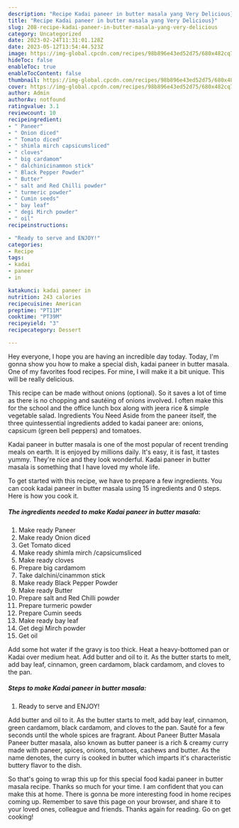 ```yaml
---
description: "Recipe Kadai paneer in butter masala yang Very Delicious}"
title: "Recipe Kadai paneer in butter masala yang Very Delicious}"
slug: 208-recipe-kadai-paneer-in-butter-masala-yang-very-delicious
category: Uncategorized
date: 2023-02-24T11:31:01.128Z
date: 2023-05-12T13:54:44.523Z
image: https://img-global.cpcdn.com/recipes/98b896e43ed52d75/680x482cq70/kadai-paneer-in-butter-masala-recipe-main-photo.jpg
hideToc: false
enableToc: true
enableTocContent: false
thumbnail: https://img-global.cpcdn.com/recipes/98b896e43ed52d75/680x482cq70/kadai-paneer-in-butter-masala-recipe-main-photo.jpg
cover: https://img-global.cpcdn.com/recipes/98b896e43ed52d75/680x482cq70/kadai-paneer-in-butter-masala-recipe-main-photo.jpg
author: Admin
authorAv: notfound
ratingvalue: 3.1
reviewcount: 10
recipeingredient:
- " Paneer"
- " Onion diced"
- " Tomato diced"
- " shimla mirch capsicumsliced"
- " cloves"
- " big cardamom"
- " dalchinicinammon stick"
- " Black Pepper Powder"
- " Butter"
- " salt and Red Chilli powder"
- " turmeric powder"
- " Cumin seeds"
- " bay leaf"
- " degi Mirch powder"
- " oil"
recipeinstructions:

- "Ready to serve and ENJOY!"
categories:
- Recipe
tags:
- kadai
- paneer
- in

katakunci: kadai paneer in 
nutrition: 243 calories
recipecuisine: American
preptime: "PT11M"
cooktime: "PT39M"
recipeyield: "3"
recipecategory: Dessert

---
```



Hey everyone, I hope you are having an incredible day today. Today, I'm gonna show you how to make a special dish, kadai paneer in butter masala. One of my favorites food recipes. For mine, I will make it a bit unique. This will be really delicious.

This recipe can be made without onions (optional). So it saves a lot of time as there is no chopping and sautéing of onions involved. I often make this for the school and the office lunch box along with jeera rice &amp; simple vegetable salad. Ingredients You Need Aside from the paneer itself, the three quintessential ingredients added to kadai paneer are: onions, capsicum (green bell peppers) and tomatoes.

Kadai paneer in butter masala is one of the most popular of recent trending meals on earth. It is enjoyed by millions daily. It's easy, it is fast, it tastes yummy. They're nice and they look wonderful. Kadai paneer in butter masala is something that I have loved my whole life.


To get started with this recipe, we have to prepare a few ingredients. You can cook kadai paneer in butter masala using 15 ingredients and 0 steps. Here is how you cook it.

<!--inarticleads1-->

##### The ingredients needed to make Kadai paneer in butter masala:

1. Make ready  Paneer
1. Make ready  Onion diced
1. Get  Tomato diced
1. Make ready  shimla mirch /capsicumsliced
1. Make ready  cloves
1. Prepare  big cardamom
1. Take  dalchini/cinammon stick
1. Make ready  Black Pepper Powder
1. Make ready  Butter
1. Prepare  salt and Red Chilli powder
1. Prepare  turmeric powder
1. Prepare  Cumin seeds
1. Make ready  bay leaf
1. Get  degi Mirch powder
1. Get  oil


Add some hot water if the gravy is too thick. Heat a heavy-bottomed pan or Kadai over medium heat. Add butter and oil to it. As the butter starts to melt, add bay leaf, cinnamon, green cardamom, black cardamom, and cloves to the pan. 

<!--inarticleads2-->

##### Steps to make Kadai paneer in butter masala:


1. Ready to serve and ENJOY!

Add butter and oil to it. As the butter starts to melt, add bay leaf, cinnamon, green cardamom, black cardamom, and cloves to the pan. Sauté for a few seconds until the whole spices are fragrant. About Paneer Butter Masala Paneer butter masala, also known as butter paneer is a rich &amp; creamy curry made with paneer, spices, onions, tomatoes, cashews and butter. As the name denotes, the curry is cooked in butter which imparts it&#39;s characteristic buttery flavor to the dish. 

So that's going to wrap this up for this special food kadai paneer in butter masala recipe. Thanks so much for your time. I am confident that you can make this at home. There is gonna be more interesting food in home recipes coming up. Remember to save this page on your browser, and share it to your loved ones, colleague and friends. Thanks again for reading. Go on get cooking!
